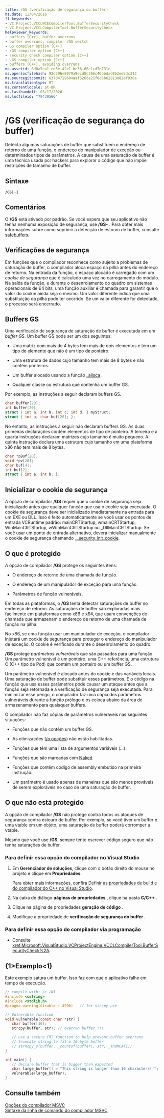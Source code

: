 ```yaml
---
title: /GS (verificação de segurança do buffer)
ms.date: 11/04/2016
f1_keywords:
- VC.Project.VCCLWCECompilerTool.BufferSecurityCheck
- VC.Project.VCCLCompilerTool.BufferSecurityCheck
helpviewer_keywords:
- buffers [C++], buffer overruns
- buffer overruns, compiler /GS switch
- GS compiler option [C++]
- /GS compiler option [C++]
- security check compiler option [C++]
- -GS compiler option [C++]
- buffers [C++], avoiding overruns
ms.assetid: 8d8a5ea1-cd5e-42e1-bc36-66e1cd7e731e
ms.openlocfilehash: 92d296e8079a9ecd8d366c46bbdad8b2ee5dc313
ms.sourcegitcommit: 63784729604aaf526de21f6c6b62813882af930a
ms.translationtype: MT
ms.contentlocale: pt-BR
ms.lasthandoff: 03/17/2020
ms.locfileid: "79439566"
---
```

# <a name="gs-buffer-security-check"></a>/GS (verificação de segurança do buffer)

Detecta algumas saturações de buffer que substituem o endereço de retorno de uma função, o endereço do manipulador de exceção ou determinados tipos de parâmetros. A causa de uma saturação de buffer é uma técnica usada por hackers para explorar o código que não impõe restrições de tamanho de buffer.

## <a name="syntax"></a>Sintaxe

```
/GS[-]
```

## <a name="remarks"></a>Comentários

O **/GS** está ativado por padrão. Se você espera que seu aplicativo não tenha nenhuma exposição de segurança, use **/GS-** . Para obter mais informações sobre como suprimir a detecção de estouro de buffer, consulte [safebuffers](../../cpp/safebuffers.md).

## <a name="security-checks"></a>Verificações de segurança

Em funções que o compilador reconhece como sujeito a problemas de saturação de buffer, o compilador aloca espaço na pilha antes do endereço de retorno. Na entrada da função, o espaço alocado é carregado com um *cookie de segurança* que é calculado uma vez no carregamento do módulo. Na saída da função, e durante o desenrolamento do quadro em sistemas operacionais de 64 bits, uma função auxiliar é chamada para garantir que o valor do cookie ainda seja o mesmo. Um valor diferente indica que uma substituição da pilha pode ter ocorrido. Se um valor diferente for detectado, o processo será encerrado.

## <a name="gs-buffers"></a>Buffers GS

Uma verificação de segurança de saturação de buffer é executada em um *buffer GS*. Um buffer GS pode ser um dos seguintes:

- Uma matriz com mais de 4 bytes tem mais de dois elementos e tem um tipo de elemento que não é um tipo de ponteiro.

- Uma estrutura de dados cujo tamanho tem mais de 8 bytes e não contém ponteiros.

- Um buffer alocado usando a função [_alloca](../../c-runtime-library/reference/alloca.md) .

- Qualquer classe ou estrutura que contenha um buffer GS.

Por exemplo, as instruções a seguir declaram buffers GS.

```cpp
char buffer[20];
int buffer[20];
struct { int a; int b; int c; int d; } myStruct;
struct { int a; char buf[20]; };
```

No entanto, as instruções a seguir não declaram buffers GS. As duas primeiras declarações contêm elementos de tipo de ponteiro. A terceira e a quarta instruções declaram matrizes cujo tamanho é muito pequeno. A quinta instrução declara uma estrutura cujo tamanho em uma plataforma x86 não tem mais de 8 bytes.

```cpp
char *pBuf[20];
void *pv[20];
char buf[4];
int buf[2];
struct { int a; int b; };
```

## <a name="initialize-the-security-cookie"></a>Inicializar o cookie de segurança

A opção de compilador **/GS** requer que o cookie de segurança seja inicializado antes que qualquer função que usa o cookie seja executada. O cookie de segurança deve ser inicializado imediatamente na entrada para um EXE ou DLL. Isso é feito automaticamente se você usar os pontos de entrada VCRuntime padrão: mainCRTStartup, wmainCRTStartup, WinMainCRTStartup, wWinMainCRTStartup ou _DllMainCRTStartup. Se você usar um ponto de entrada alternativo, deverá inicializar manualmente o cookie de segurança chamando [__security_init_cookie](../../c-runtime-library/reference/security-init-cookie.md).

## <a name="what-is-protected"></a>O que é protegido

A opção de compilador **/GS** protege os seguintes itens:

- O endereço de retorno de uma chamada de função.

- O endereço de um manipulador de exceção para uma função.

- Parâmetros de função vulneráveis.

Em todas as plataformas, o **/GS** tenta detectar saturações de buffer no endereço de retorno. As saturações de buffer são exploradas mais facilmente em plataformas como x86 e x64, que usam convenções de chamada que armazenam o endereço de retorno de uma chamada de função na pilha.

No x86, se uma função usar um manipulador de exceção, o compilador injetará um cookie de segurança para proteger o endereço do manipulador de exceção. O cookie é verificado durante o desenrolamento do quadro.

**/GS** protege *parâmetros vulneráveis* que são passados para uma função. Um parâmetro vulnerável é um ponteiro, uma C++ referência, uma estrutura C (C++ tipo de Pod) que contém um ponteiro ou um buffer GS.

Um parâmetro vulnerável é alocado antes do cookie e das variáveis locais. Uma saturação de buffer pode substituir esses parâmetros. E o código na função que usa esses parâmetros pode causar um ataque antes que a função seja retornada e a verificação de segurança seja executada. Para minimizar esse perigo, o compilador faz uma cópia dos parâmetros vulneráveis durante a função prólogo e os coloca abaixo da área de armazenamento para quaisquer buffers.

O compilador não faz cópias de parâmetros vulneráveis nas seguintes situações:

- Funções que não contêm um buffer GS.

- As otimizações ([/o opções](o-options-optimize-code.md)) não estão habilitadas.

- Funções que têm uma lista de argumentos variáveis (...).

- Funções que são marcadas com [Naked](../../cpp/naked-cpp.md).

- Funções que contêm código de assembly embutido na primeira instrução.

- Um parâmetro é usado apenas de maneiras que são menos prováveis de serem exploráveis no caso de uma saturação de buffer.

## <a name="what-is-not-protected"></a>O que não está protegido

A opção de compilador **/GS** não protege contra todos os ataques de segurança contra estouro de buffer. Por exemplo, se você tiver um buffer e uma vtable em um objeto, uma saturação de buffer poderá corromper a vtable.

Mesmo que você use **/GS**, sempre tente escrever código seguro que não tenha saturações de buffer.

### <a name="to-set-this-compiler-option-in-visual-studio"></a>Para definir essa opção do compilador no Visual Studio

1. Em **Gerenciador de soluções**, clique com o botão direito do mouse no projeto e clique em **Propriedades**.

   Para obter mais informações, confira [Definir as propriedades de build e do compilador do C++ no Visual Studio](../working-with-project-properties.md).

1. Na caixa de diálogo **páginas de propriedades** , clique na pasta **C/C++**  .

1. Clique na página de propriedades **geração de código** .

1. Modifique a propriedade de **verificação de segurança do buffer** .

### <a name="to-set-this-compiler-option-programmatically"></a>Para definir essa opção do compilador via programação

- Consulte <xref:Microsoft.VisualStudio.VCProjectEngine.VCCLCompilerTool.BufferSecurityCheck%2A>.

## <a name="example"></a>{1&gt;Exemplo&lt;1}

Este exemplo satura um buffer. Isso faz com que o aplicativo falhe em tempo de execução.

```C
// compile with: /c /W1
#include <cstring>
#include <stdlib.h>
#pragma warning(disable : 4996)   // for strcpy use

// Vulnerable function
void vulnerable(const char *str) {
   char buffer[10];
   strcpy(buffer, str); // overrun buffer !!!

   // use a secure CRT function to help prevent buffer overruns
   // truncate string to fit a 10 byte buffer
   // strncpy_s(buffer, _countof(buffer), str, _TRUNCATE);
}

int main() {
   // declare buffer that is bigger than expected
   char large_buffer[] = "This string is longer than 10 characters!!";
   vulnerable(large_buffer);
}
```

## <a name="see-also"></a>Consulte também

[Opções do compilador MSVC](compiler-options.md)<br/>
[Sintaxe da linha de comando do compilador MSVC](compiler-command-line-syntax.md)
